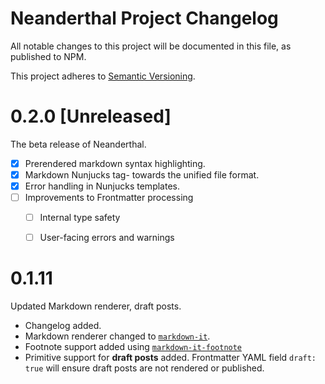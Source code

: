 # Neanderthal Project Changelog
All notable changes to this project will be documented in this file, as
published to NPM.

This project adheres to [Semantic Versioning](https://semver.org/spec/v2.0.0.html).

# 0.2.0 [Unreleased]
The beta release of Neanderthal.
- [x] Prerendered markdown syntax highlighting.
- [x] Markdown Nunjucks tag- towards the unified file format.
- [x] Error handling in Nunjucks templates.
- [ ] Improvements to Frontmatter processing
  - [ ] Internal type safety
  - [ ] User-facing errors and warnings


# 0.1.11
Updated Markdown renderer, draft posts.
- Changelog added.
- Markdown renderer changed to [`markdown-it`](https://github.com/markdown-it/markdown-it).
- Footnote support added using [`markdown-it-footnote`](https://github.com/markdown-it/markdown-it-footnote)
- Primitive support for **draft posts** added. Frontmatter YAML field `draft: true` will  ensure draft posts are not rendered or published.
